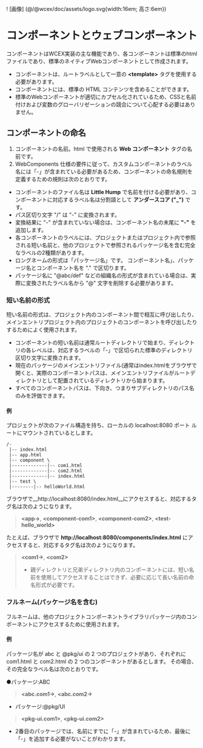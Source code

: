 <!--DESC: {icon:{name:"explore"},id:1} -->

! [画像] (@/@wcex/doc/assets/logo.svg{width:16em; 高さ:6em})

# コンポーネントとウェブコンポーネント

コンポーネントはWCEX実装の主な機能であり、各コンポーネントは標準のhtmlファイルであり、標準のネイティブWebコンポーネントとして作成されます。
- コンポーネントは、ルートラベルとして一意の **\<template\>** タグを使用する必要があります。
- コンポーネントには、標準の HTML コンテンツを含めることができます。
- 標準のWebコンポーネントが適切にカプセル化されているため、CSSと名前付けおよび変数のグローバリゼーションの競合について心配する必要はありません。

## コンポーネントの命名
1. コンポーネントの名前。html で使用される **Web コンポーネント** タグの名前です。
2. WebComponents 仕様の要件に従って、カスタムコンポーネントのラベル名には「-」が含まれている必要があるため、コンポーネントの命名規則を定義するための規則は次のとおりです。

- コンポーネントのファイル名は **Little Hump** で名前を付ける必要があり、コンポーネントに対応するラベル名は分割語として **アンダースコア ("_")** です。
- パス区切り文字 "/" は "-" に変換されます。
- 変換結果に "-" が含まれていない場合は、コンポーネント名の末尾に **"-"** を追加します。
- 各コンポーネントのラベルには、プロジェクトまたはプロジェクト内で参照される短い名前と、他のプロジェクトで参照されるパッケージ名を含む完全なラベルの2種類があります。
- ロングネームの形式は「パッケージ名」です。 コンポーネント名」、パッケージ名とコンポーネント名を "." で区切ります。
- パッケージ名に "@abc/def" などの組織名の形式が含まれている場合は、実際に変換されたラベル名から "@" 文字を削除する必要があります。

### 短い名前の形式
短い名前の形式は、プロジェクト内のコンポーネント間で相互に呼び出したり、メインエントリプロジェクト内のプロジェクトのコンポーネントを呼び出したりするためによく使用されます。
- コンポーネントの短い名前は通常ルートディレクトリで始まり、ディレクトリの各レベルは、対応するラベルの「-」で区切られた標準のディレクトリ区切り文字に変換されます。
- 現在のパッケージのメインエントリファイル(通常はindex.htmlをブラウザで開くと、実際のコンポーネントパスは、メインエントリファイルがルートディレクトリとして配置されているディレクトリから始まります。
- すべてのコンポーネントパスは、下向き、つまりサブディレクトリのパス名のみを評価できます。

#### 例
プロジェクトが次のファイル構造を持ち、ローカルの localhost:8080 ポート ルートにマウントされているとします。
```text
/-
 |-- index.html
 |-- app.html
 |-- component \
 |-------------|-- com1.html
 |-------------|-- com2.html
 |-------------|-- index.html
 |-- test \
 |--------|-- helloWorld.html 
```

ブラウザで__http://localhost:8080/index.html__にアクセスすると、対応するタグ名は次のようになります。

> **\<app-\>**, **\<component-com1\>**, **\<component-com2\>**, **\<test-hello_world\>**

たとえば、ブラウザで __http://localhost:8080/components/index.html__ にアクセスすると、対応するタグ名は次のようになります。

> **\<com1-\>**, **\<com2\>**
> - 親ディレクトリと兄弟ディレクトリ内のコンポーネントには、短い名前を使用してアクセスすることはできず、必要に応じて長い名前の命名形式が必要です。

### フルネーム(パッケージ名を含む)
フルネームは、他のプロジェクトコンポーネントライブラリパッケージ内のコンポーネントにアクセスするために使用されます。

#### 例
パッケージ名が abc と @pkg/ui の 2 つのプロジェクトがあり、それぞれに com1.html と com2.html の 2 つのコンポーネントがあるとします。 その場合、その完全なラベル名は次のとおりです。

●パッケージ:ABC
> **\<abc.com1-\>**, **\<abc.com2-\>**

- パッケージ:@pkg/UI
> **\<pkg-ui.com1\>**, **\<pkg-ui.com2\>**

- 2番目のパッケージでは、名前にすでに「-」が含まれているため、最後に「-」を追加する必要がないことがわかります。


